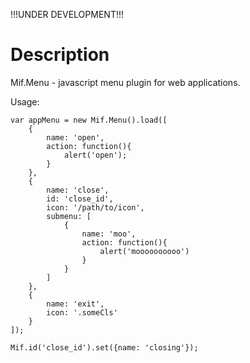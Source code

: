 !!!UNDER DEVELOPMENT!!!

Description
===========

Mif.Menu - javascript menu plugin for web applications.

Usage:

	var appMenu = new Mif.Menu().load([
		{
			name: 'open',
			action: function(){
				alert('open');
			}
		},
		{
			name: 'close',
			id: 'close_id',
			icon: '/path/to/icon',
			submenu: [
				{
					name: 'moo',
					action: function(){
						alert('moooooooooo')
					}
				}
			]
		},
		{
			name: 'exit',
			icon: '.someCls'
		}
	]);

	Mif.id('close_id').set({name: 'closing'});